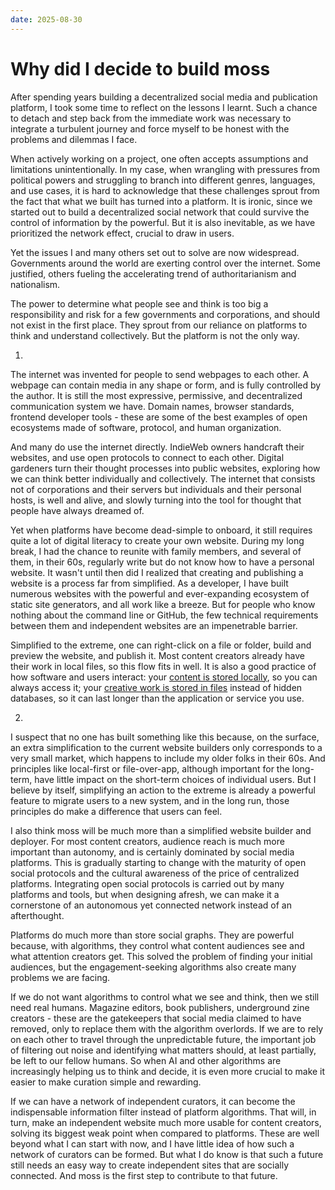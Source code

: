 ```yaml
---
date: 2025-08-30
---
```


# Why did I decide to build moss

After spending years building a decentralized social media and publication platform, I took some time to reflect on the lessons I learnt. Such a chance to detach and step back from the immediate work was necessary to integrate a turbulent journey and force myself to be honest with the problems and dilemmas I face.

When actively working on a project, one often accepts assumptions and limitations unintentionally. In my case, when wrangling with pressures from political powers and struggling to branch into different genres, languages, and use cases, it is hard to acknowledge that these challenges sprout from the fact that what we built has turned into a platform. It is ironic, since we started out to build a decentralized social network that could survive the control of information by the powerful. But it is also inevitable, as we have prioritized the network effect, crucial to draw in users.

Yet the issues I and many others set out to solve are now widespread. Governments around the world are exerting control over the internet. Some justified, others fueling the accelerating trend of authoritarianism and nationalism.

The power to determine what people see and think is too big a responsibility and risk for a few governments and corporations, and should not exist in the first place. They sprout from our reliance on platforms to think and understand collectively. But the platform is not the only way.

1.

The internet was invented for people to send webpages to each other. A webpage can contain media in any shape or form, and is fully controlled by the author. It is still the most expressive, permissive, and decentralized communication system we have. Domain names, browser standards, frontend developer tools - these are some of the best examples of open ecosystems made of software, protocol, and human organization.

And many do use the internet directly. IndieWeb owners handcraft their websites, and use open protocols to connect to each other. Digital gardeners turn their thought processes into public websites, exploring how we can think better individually and collectively. The internet that consists not of corporations and their servers but individuals and their personal hosts, is well and alive, and slowly turning into the tool for thought that people have always dreamed of.

Yet when platforms have become dead-simple to onboard, it still requires quite a lot of digital literacy to create your own website. During my long break, I had the chance to reunite with family members, and several of them, in their 60s, regularly write but do not know how to have a personal website. It wasn't until then did I realized that creating and publishing a website is a process far from simplified. As a developer, I have built numerous websites with the powerful and ever-expanding ecosystem of static site generators, and all work like a breeze. But for people who know nothing about the command line or GitHub, the few technical requirements between them and independent websites are an impenetrable barrier.

Simplified to the extreme, one can right-click on a file or folder, build and preview the website, and publish it. Most content creators already have their work in local files, so this flow fits in well. It is also a good practice of how software and users interact: your [content is stored locally](https://www.inkandswitch.com/essay/local-first/), so you can always access it; your [creative work is stored in files](https://stephango.com/file-over-app) instead of hidden databases, so it can last longer than the application or service you use.

2.

I suspect that no one has built something like this because, on the surface, an extra simplification to the current website builders only corresponds to a very small market, which happens to include my older folks in their 60s. And principles like local-first or file-over-app, although important for the long-term, have little impact on the short-term choices of individual users. But I believe by itself, simplifying an action to the extreme is already a powerful feature to migrate users to a new system, and in the long run, those principles do make a difference that users can feel.

I also think moss will be much more than a simplified website builder and deployer. For most content creators, audience reach is much more important than autonomy, and is certainly dominated by social media platforms. This is gradually starting to change with the maturity of open social protocols and the cultural awareness of the price of centralized platforms. Integrating open social protocols is carried out by many platforms and tools, but when designing afresh, we can make it a cornerstone of an autonomous yet connected network instead of an afterthought.

Platforms do much more than store social graphs. They are powerful because, with algorithms, they control what content audiences see and what attention creators get. This solved the problem of finding your initial audiences, but the engagement-seeking algorithms also create many problems we are facing.

If we do not want algorithms to control what we see and think, then we still need real humans. Magazine editors, book publishers, underground zine creators - these are the gatekeepers that social media claimed to have removed, only to replace them with the algorithm overlords. If we are to rely on each other to travel through the unpredictable future, the important job of filtering out noise and identifying what matters should, at least partially, be left to our fellow humans. So when AI and other algorithms are increasingly helping us to think and decide, it is even more crucial to make it easier to make curation simple and rewarding.

If we can have a network of independent curators, it can become the indispensable information filter instead of platform algorithms. That will, in turn, make an independent website much more usable for content creators, solving its biggest weak point when compared to platforms. These are well beyond what I can start with now, and I have little idea of how such a network of curators can be formed. But what I do know is that such a future still needs an easy way to create independent sites that are socially connected. And moss is the first step to contribute to that future.

